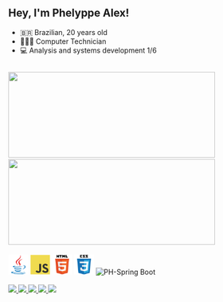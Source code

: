 ## Hey, I'm Phelyppe Alex!

- 🇧🇷 Brazilian, 20 years old
- 👨🏾‍🎓 Computer Technician
- :computer: Analysis and systems development 1/6

##

<div style='display: inline-block'>
  <a href="https://github.com/phelyppealex/">
    <img height='172' width='415' src="https://github-readme-stats.vercel.app/api/top-langs/?username=phelyppealex&theme=dark&layout=compact&hide_border=true" style="max-width: 100%">
    <img height='172' width='415' src="https://github-readme-stats.vercel.app/api?username=phelyppealex&theme=dark&show_icons=true&hide_border=true" style="max-width: 100%">
  </a>
</div>

<div style='display: inline-block'><br>
  <img alt="PH-Java" src="https://raw.githubusercontent.com/devicons/devicon/master/icons/java/java-original.svg" width="40" heigth="40">
  <img alt="PH-JS" src="https://raw.githubusercontent.com/devicons/devicon/master/icons/javascript/javascript-original.svg" width="40" heigth="40">
  <img alt="PH-HTML" src="https://raw.githubusercontent.com/devicons/devicon/master/icons/html5/html5-original-wordmark.svg" width="40" heigth="40">
  <img alt="PH-CSS" src="https://raw.githubusercontent.com/devicons/devicon/master/icons/css3/css3-original-wordmark.svg" width="40" heigth="40">
  <img alt="PH-Spring Boot" src="https://cdn.jsdelivr.net/gh/devicons/devicon/icons/spring/spring-original.svg" width="40" heigth="40">
</div>

<div><br>
  <a href="mailto:phelyppesilva@gmail.com?Subject=Título%20da%20mensagem">
    <img src="https://img.shields.io/badge/Gmail-D14836?style=for-the-badge&logo=gmail&logoColor=white">
  </a>
  <a href="https://www.instagram.com/phelyppealex/">
    <img src="https://img.shields.io/badge/Instagram-E4405F?style=for-the-badge&logo=instagram&logoColor=white">
  </a>
  <a href="https://api.whatsapp.com/send?phone=5584994855944&text=Oi">
    <img src="https://img.shields.io/badge/WhatsApp-25D366?style=for-the-badge&logo=whatsapp&logoColor=white">
  </a>
  <a href="https://www.facebook.com/phelyppe.alex/">
    <img src="https://img.shields.io/badge/Facebook-1877F2?style=for-the-badge&logo=facebook&logoColor=white">
  </a>
  <a href="">
    <img src="https://img.shields.io/badge/LinkedIn-0077B5?style=for-the-badge&logo=linkedin&logoColor=white">
  </a>
</div>

<!--
**phelyppealex/phelyppealex** is a ✨ _special_ ✨ repository because its `README.md` (this file) appears on your GitHub profile.

Here are some ideas to get you started:

- 🔭 I’m currently working on ...
- 🌱 I’m currently learning ...
- 👯 I’m looking to collaborate on ...
- 🤔 I’m looking for help with ...
- 💬 Ask me about ...
- 📫 How to reach me: ...
- 😄 Pronouns: ...
- ⚡ Fun fact: ...
-->
